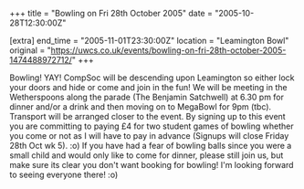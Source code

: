 +++
title = "Bowling on Fri 28th October 2005"
date = "2005-10-28T12:30:00Z"

[extra]
end_time = "2005-11-01T23:30:00Z"
location = "Leamington Bowl"
original = "https://uwcs.co.uk/events/bowling-on-fri-28th-october-2005-1474488972712/"
+++

Bowling\! YAY\! CompSoc will be descending upon Leamington so either lock your doors and hide or come and join in the fun\! We will be meeting in the Wetherspoons along the parade (The Benjamin Satchwell) at 6.30 pm for dinner and/or a drink and then moving on to MegaBowl for 9pm (tbc). Transport will be arranged closer to the event. By signing up to this event you are committing to paying £4 for two student games of bowling whether you come or not as I will have to pay in advance (Signups will close Friday 28th Oct wk 5). :o) If you have had a fear of bowling balls since you were a small child and would only like to come for dinner, please still join us, but make sure its clear you don't want booking for bowling\! I'm looking forward to seeing everyone there\! :o)

